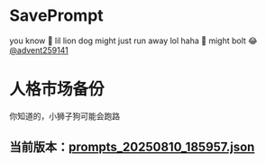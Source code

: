 # SavePrompt
you know 🫠 lil lion dog might just run away lol
haha 🐶 might bolt 😂 [@advent259141](https://github.com/advent259141)

# 人格市场备份
你知道的，小狮子狗可能会跑路

## 当前版本：[prompts_20250810_185957.json](https://github.com/Larch-C/SavePrompt/blob/main/prompts_20250810_185957.json)
